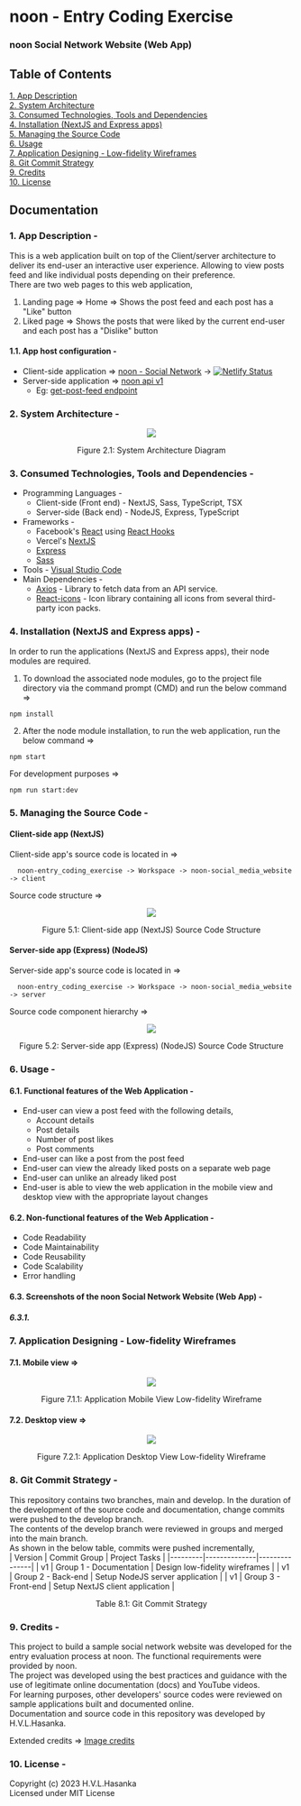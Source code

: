 <h1>noon - Entry Coding Exercise</h1>

### noon Social Network Website (Web App)

## Table of Contents

[1. App Description](#1-app-description--)<br>
[2. System Architecture](#2-system-architecture--)<br>
[3. Consumed Technologies, Tools and Dependencies](#3-consumed-technologies-tools-and-dependencies--)<br>
[4. Installation (NextJS and Express apps)](#4-installation-nextjs-and-express-apps--)<br>
[5. Managing the Source Code](#5-managing-the-source-code--)<br>
[6. Usage](#6-usage--)<br>
[7. Application Designing - Low-fidelity Wireframes](#7-application-designing---low-fidelity-wireframes)<br>
[8. Git Commit Strategy](#8-git-commit-strategy--)<br>
[9. Credits](#9-credits--)<br>
[10. License](#10-license--)<br>

## Documentation

### 1. App Description -
This is a web application built on top of the Client/server architecture to deliver its end-user an interactive user experience. Allowing to view posts feed and like individual posts depending on their preference.<br/>
There are two web pages to this web application,
1. Landing page => Home => Shows the post feed and each post has a "Like" button
2. Liked page => Shows the posts that were liked by the current end-user and each post has a "Dislike" button

#### 1.1. App host configuration -
- Client-side application => <a href="https://noon-social-network.netlify.app">noon - Social Network</a> -> [![Netlify Status](https://api.netlify.com/api/v1/badges/500250a6-6b83-42e7-aed6-cd3a42f421b1/deploy-status)](https://app.netlify.com/sites/noon-social-network/deploys) <br>
- Server-side application => <a href="https://noon-api-v1.onrender.com">noon api v1</a><br>
  - Eg: <a href="https://noon-api-v1.onrender.com/noon/api-v1/get-post-feed">get-post-feed endpoint</a> 

### 2. System Architecture -
<p align="center">
  <kbd>
    <img src="./Documentation/System-Architecture-Diagram/system-architecture-diagram.png" />
  </kbd>
</p>
<p align="center">Figure 2.1: System Architecture Diagram</p>

### 3. Consumed Technologies, Tools and Dependencies -
* Programming Languages -
  * Client-side (Front end) - NextJS, Sass, TypeScript, TSX
  * Server-side (Back end) - NodeJS, Express, TypeScript
* Frameworks -
  * Facebook's [React](https://react.dev) using [React Hooks](https://react.dev/reference/react)
  * Vercel's [NextJS](https://nextjs.org)
  * [Express](https://expressjs.com)
  * [Sass](https://sass-lang.com/)
* Tools - [Visual Studio Code](https://code.visualstudio.com)
* Main Dependencies -
  * [Axios](https://github.com/axios/axios) - Library to fetch data from an API service.
  * [React-icons](https://react-icons.github.io/react-icons) - Icon library containing all icons from several third-party icon packs.

### 4. Installation (NextJS and Express apps) -
In order to run the applications (NextJS and Express apps), their node modules are required.<br>
1. To download the associated node modules, go to the project file directory via the command prompt (CMD) and run the below command =>
```
npm install
```
2. After the node module installation, to run the web application, run the below command =>
```
npm start
```
For development purposes =>
```
npm run start:dev
```

### 5. Managing the Source Code -
#### Client-side app (NextJS)
Client-side app's source code is located in =>
```
  noon-entry_coding_exercise -> Workspace -> noon-social_media_website -> client
```

Source code structure =>
<p align="center">
  <kbd>
      <img src="./Documentation/Source-code-Structure/source-code-structure-client-side-app.png" />
  </kbd>
</p>
<p align="center">Figure 5.1: Client-side app (NextJS) Source Code Structure</p>

#### Server-side app (Express) (NodeJS)

Server-side app's source code is located in =>
```
  noon-entry_coding_exercise -> Workspace -> noon-social_media_website -> server
```
Source code component hierarchy =>
<p align="center">
  <kbd>
      <img src="./Documentation/Source-code-Structure/source-code-structure-server-side-app.png" />
  </kbd>
</p>
<p align="center">Figure 5.2: Server-side app (Express) (NodeJS) Source Code Structure</p>

### 6. Usage -
  #### 6.1. Functional features of the Web Application -
  * End-user can view a post feed with the following details,
    * Account details
    * Post details
    * Number of post likes
    * Post comments
  * End-user can like a post from the post feed
  * End-user can view the already liked posts on a separate web page
  * End-user can unlike an already liked post
  * End-user is able to view the web application in the mobile view and desktop view with the appropriate layout changes
  #### 6.2. Non-functional features of the Web Application -
  * Code Readability
  * Code Maintainability
  * Code Reusability
  * Code Scalability
  * Error handling
  #### 6.3. Screenshots of the noon Social Network Website (Web App) -
  ##### 6.3.1. 

### 7. Application Designing - Low-fidelity Wireframes
  #### 7.1. Mobile view =>
<p align="center">
  <kbd>
      <img src="./Documentation/Low-fidelity-Wireframes/low-fidelity-wireframe-mobile-view.png" />
  </kbd>
</p>
<p align="center">Figure 7.1.1: Application Mobile View Low-fidelity Wireframe</p>

  #### 7.2. Desktop view =>
<p align="center">
  <kbd>
      <img src="./Documentation/Low-fidelity-Wireframes/low-fidelity-wireframe-desktop-view.png" />
  </kbd>
</p>
<p align="center">Figure 7.2.1: Application Desktop View Low-fidelity Wireframe</p>

### 8. Git Commit Strategy -
This repository contains two branches, main and develop. In the duration of the development of the source code and documentation, change commits were pushed to the develop branch. <br/>
The contents of the develop branch were reviewed in groups and merged into the main branch. <br/>
As shown in the below table, commits were pushed incrementally, <br/>
| Version | Commit Group | Project Tasks |
|---------|--------------|---------------|
| v1 | Group 1 - Documentation | Design low-fidelity wireframes |
| v1 | Group 2 - Back-end | Setup NodeJS server application |
| v1 | Group 3 - Front-end | Setup NextJS client application |
<p align="center">Table 8.1: Git Commit Strategy 

### 9. Credits -
This project to build a sample social network website was developed for the entry evaluation process at noon. The functional requirements were provided by noon.<br>
The project was developed using the best practices and guidance with the use of legitimate online documentation (docs) and YouTube videos.<br>
For learning purposes, other developers' source codes were reviewed on sample applications built and documented online.<br>
Documentation and source code in this repository was developed by H.V.L.Hasanka.

Extended credits => <a href="./Image-Credits.md">Image credits</a>

### 10. License -
Copyright (c) 2023 H.V.L.Hasanka<br>
Licensed under MIT License
